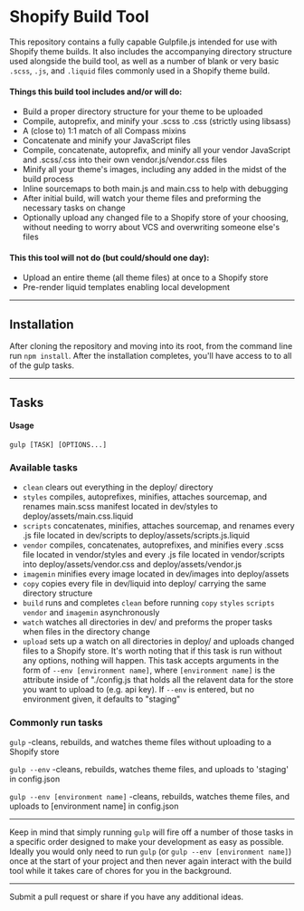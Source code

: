 Shopify Build Tool
=====================

This repository contains a fully capable Gulpfile.js intended for use with Shopify theme builds. It also includes the accompanying directory structure used alongside the build tool, as well as a number of blank or very basic `.scss`, `.js`, and `.liquid` files commonly used in a Shopify theme build.

#### Things this build tool includes and/or will do:
- Build a proper directory structure for your theme to be uploaded
- Compile, autoprefix, and minify your .scss to .css (strictly using libsass)
- A (close to) 1:1 match of all Compass mixins
- Concatenate and minify your JavaScript files
- Compile, concatenate, autoprefix, and minify all your vendor JavaScript and .scss/.css into their own vendor.js/vendor.css files
- Minify all your theme's images, including any added in the midst of the build process
- Inline sourcemaps to both main.js and main.css to help with debugging
- After initial build, will watch your theme files and preforming the necessary tasks on change
- Optionally upload any changed file to a Shopify store of your choosing, without needing to worry about VCS and overwriting someone else's files

#### This this tool will not do (but could/should one day):
- Upload an entire theme (all theme files) at once to a Shopify store
- Pre-render liquid templates enabling local development

---

## Installation

After cloning the repository and moving into its root, from the command line run `npm install`. After the installation completes, you'll have access to to all of the gulp tasks.

---

## Tasks

#### Usage
`gulp [TASK] [OPTIONS...]`

### Available tasks
- `clean`  clears out everything in the deploy/ directory
- `styles`  compiles, autoprefixes, minifies, attaches sourcemap, and renames main.scss manifest located in dev/styles to deploy/assets/main.css.liquid
- `scripts`  concatenates, minifies, attaches sourcemap, and renames every .js file located in dev/scripts to deploy/assets/scripts.js.liquid
- `vendor` compiles, concatenates, autoprefixes, and minifies every .scss file located in vendor/styles and every .js file located in vendor/scripts into deploy/assets/vendor.css and deploy/assets/vendor.js
- `imagemin`  minifies every image located in dev/images into deploy/assets
- `copy`  copies every file in dev/liquid into deploy/ carrying the same directory structure
- `build`  runs and completes `clean` before running `copy` `styles` `scripts` `vendor` and `imagemin` asynchronously 
- `watch`  watches all directories in dev/ and preforms the proper tasks when files in the directory change
- `upload`  sets up a watch on all directories in deploy/ and uploads changed files to a Shopify store. It's worth noting that if this task is run without any options, nothing will happen. This task accepts arguments in the form of 
`--env [environment name]`, where `[environment name]` is the attribute inside of "./config.js that holds all the relavent data for the store you want to upload to (e.g. api key). If `--env` is entered, but no environment given, it defaults to "staging"

### Commonly run tasks
`gulp` -cleans, rebuilds, and watches theme files without uploading to a Shopify store

`gulp --env` -cleans, rebuilds, watches theme files, and uploads to 'staging' in config.json

`gulp --env [environment name]` -cleans, rebuilds, watches theme files, and uploads to [environment name] in config.json

---

Keep in mind that simply running `gulp` will fire off a number of those tasks in a specific order designed to make your development as easy as possible. Ideally you would only need to run `gulp` (or `gulp --env [environment name]`) once at the start of your project and then never again interact with the build tool while it takes care of chores for you in the background.

---

Submit a pull request or share if you have any additional ideas.
